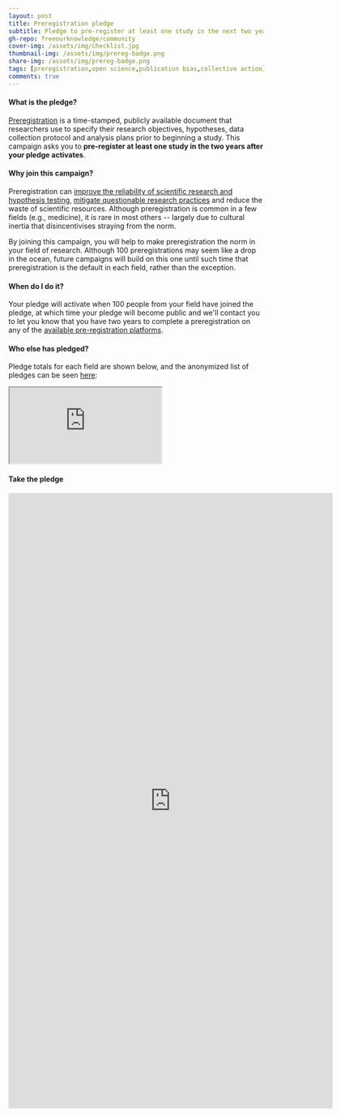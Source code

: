 ```yaml
---
layout: post
title: Preregistration pledge
subtitle: Pledge to pre-register at least one study in the next two years, along with 100 of your peers
gh-repo: freeourknowledge/community
cover-img: /assets/img/checklist.jpg
thumbnail-img: /assets/img/prereg-badge.png
share-img: /assets/img/prereg-badge.png
tags: [preregistration,open science,publication bias,collective action]
comments: true
---
```


#### What is the pledge?
[Preregistration](https://help.osf.io/hc/en-us/articles/360019738834-Create-a-Preregistration#Go-to-the-OSF-Prereg-Challenge-landing-page) is a time-stamped, publicly available document that researchers use to specify their research objectives, hypotheses, data collection protocol and analysis plans prior to beginning a study. This campaign asks you to **pre-register at least one study in the two years after your pledge activates**.

#### Why join this campaign?
Preregistration can [improve the reliability of scientific research and hypothesis testing](https://www.pnas.org/content/115/11/2600#sec-15), [mitigate questionable research practices](https://www.pnas.org/content/115/11/2600) and reduce the waste of scientific resources. Although preregistration is common in a few fields (e.g., medicine), it is rare in most others -- largely due to cultural inertia that disincentivises straying from the norm. 

By joining this campaign, you will help to make preregistration the norm in your field of research. Although 100 preregistrations may seem like a drop in the ocean, future campaigns will build on this one until such time that preregistration is the default in each field, rather than the exception.

#### When do I do it?
Your pledge will activate when 100 people from your field have joined the pledge, at which time your pledge will become public and we'll contact you to let you know that you have two years to complete a preregistration on any of the [available pre-registration platforms](https://osf.io/zab38/wiki/home/?view). 

#### Who else has pledged?
Pledge totals for each field are shown below, and the anonymized list of pledges can be seen [here](https://docs.google.com/spreadsheets/d/e/2PACX-1vSIZaK14oSyqw4m9pZnZZcXEACBsuXpG6SM4PEsHA_bIYODuepWFeH9cabtZBlKlHlGWGgXQUVvZuty/pubhtml?gid=492450582&single=true):
<iframe src="https://docs.google.com/spreadsheets/d/e/2PACX-1vSIZaK14oSyqw4m9pZnZZcXEACBsuXpG6SM4PEsHA_bIYODuepWFeH9cabtZBlKlHlGWGgXQUVvZuty/pubhtml?gid=1291030791&amp;single=true&amp;widget=true&amp;headers=false"></iframe>

#### Take the pledge
<iframe src="https://docs.google.com/forms/d/e/1FAIpQLSf8RflGizFJZamE874o8aDOhyU7UsNByR4dLmzhOtEOiu8KRQ/viewform?embedded=true" width="640" height="1213" frameborder="0" marginheight="0" marginwidth="0">Loading…</iframe>



